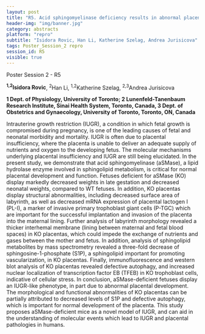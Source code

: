 ```yaml
---
layout: post
title: "R5. Acid sphingomyelinase deficiency results in abnormal placental development and a growth restricted fetus that cannot be rescued in a WT uterine environment"
header-img: "img/banner.jpg"
category: abstracts
platform: "repro"
subtitle: "Isidora Rovic, Han Li, Katherine Szelag, Andrea Jurisicova"
tags: Poster_Session_2 repro
session_id: R5
visible: true
---
```

Poster Session 2 - R5

**<sup>1,2</sup>Isidora Rovic**, <sup>2</sup>Han Li, <sup>1,2</sup>Katherine Szelag, <sup>2,3</sup>Andrea Jurisicova

__1 Dept. of Physiology, University of Toronto; 2 Lunenfeld-Tanenbaum Research Institute, Sinai Health System, Toronto, Canada, 3 Dept. of Obstetrics and Gynaecology, University of Toronto, Toronto, ON, Canada__

Intrauterine growth restriction (IUGR), a condition in which fetal growth is compromised during pregnancy, is one of the leading causes of fetal and neonatal morbidity and mortality. IUGR is often due to placental insufficiency, where the placenta is unable to deliver an adequate supply of nutrients and oxygen to the developing fetus. The molecular mechanisms underlying placental insufficiency and IUGR are still being elucidated.  In the present study, we demonstrate that acid sphingomyelinase (aSMase), a lipid hydrolase enzyme involved in sphingolipid metabolism, is critical for normal placental development and function. Fetuses deficient for aSMase (KO) display markedly decreased weights in late gestation and decreased neonatal weights, compared to WT fetuses. In addition, KO placentas display structural abnormalities, including decreased surface area of labyrinth, as well as decreased mRNA expression of placental lactogen I (PL-I), a marker of invasive primary trophoblast giant cells (P-TGC) which are important for the successful implantation and invasion of the placenta into the maternal lining. Further analysis of labyrinth morphology revealed a thicker interhemal membrane (lining between maternal and fetal blood spaces) in KO placentas, which could impede the exchange of nutrients and gases between the mother and fetus. In addition, analysis of sphingolipid metabolites by mass spectrometry revealed a three-fold decrease of sphingosine-1-phosphate (S1P), a sphingolipid important for promoting vascularization, in KO placentas. Finally, immunofluorescence and western blot analysis of KO placentas revealed defective autophagy, and increased nuclear localization of transcription factor EB (TFEB) in KO trophoblast cells, indicative of cellular stress. In conclusion, aSMase-deficient fetuses display an IUGR-like phenotype, in part due to abnormal placental development. The morphological and functional abnormalities of KO placentas can be partially attributed to decreased levels of S1P and defective autophagy, which is important for normal development of the placenta. This study proposes aSMase-deficient mice as a novel model of IUGR, and can aid in the understanding of molecular events which lead to IUGR and placental pathologies in humans.  